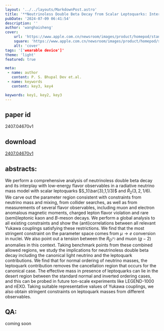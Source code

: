 ```yaml
---
layout: '../../layouts/MarkdownPost.astro'
title: '**Neutrinoless Double Beta Decay from Scalar Leptoquarks: Interplay with Neutrino Mass and Flavor Physics**'
pubDate: '2024-07-09 06:41:54'
description: ''
author: 'wanghaisheng'
cover:
    url: 'https://www.apple.com.cn/newsroom/images/product/homepod/standard/Apple-HomePod-hero-230118_big.jpg.large_2x.jpg'
    square: 'https://www.apple.com.cn/newsroom/images/product/homepod/standard/Apple-HomePod-hero-230118_big.jpg.large_2x.jpg'
    alt: 'cover'
tags: '['wearable device']' 
theme: 'light'
featured: true

meta:
 - name: author
   content: P. S. Bhupal Dev et.al.
 - name: keywords
   content: key3, key4

keywords: key1, key2, key3
---
```


## paper id
2407.04670v1
## download
[2407.04670v1](http://arxiv.org/abs/2407.04670v1)
## abstracts:
We perform a comprehensive analysis of neutrinoless double beta decay and its interplay with low-energy flavor observables in a radiative neutrino mass model with scalar leptoquarks $S_1(\bar{3},1,1/3)$ and $\widetilde{R}_2(3,2,1/6)$. We carve out the parameter region consistent with constraints from neutrino mass and mixing, from collider searches, as well as from measurements of several flavor observables, including muon and electron anomalous magnetic moments, charged lepton flavor violation and rare (semi)leptonic kaon and $B$-meson decays. We perform a global analysis to all existing constraints and show the (anti)correlations between all relevant Yukawa couplings satisfying these restrictions. We find that the most stringent constraint on the parameter space comes from $\mu \to e$ conversion in nuclei. We also point out a tension between the $R_{D^{(*)}}$ and muon $(g-2)$ anomalies in this context. Taking benchmark points from these combined allowed regions, we study the implications for neutrinoless double beta decay including the canonical light neutrino and the leptoquark contributions. We find that for normal ordering of neutrino masses, the leptoquark contribution removes the cancellation region that occurs for the canonical case. The effective mass in presence of leptoquarks can lie in the desert region between the standard normal and inverted ordering cases, and this can be probed in future ton-scale experiments like LEGEND-1000 and nEXO. Taking suitable representative values of Yukawa couplings, we also obtain stringent constraints on leptoquark masses from different observables.
## QA:
coming soon
